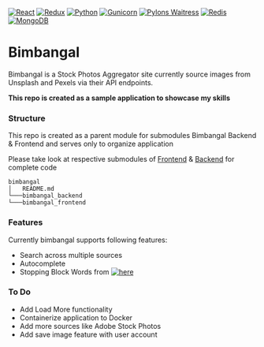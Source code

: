 [![React](https://i.imgur.com/sWgyM7R.png)](https://bimbangal.com) [![Redux](https://i.imgur.com/QLvsnqQ.png)](https://redux.js.org)  [![Python](https://i.imgur.com/6dLrqAk.png)](https://www.python.org/) [![Gunicorn](https://i.imgur.com/JUAy3me.png)](http://gunicorn.org/)                  [![Pylons Waitress](https://i.imgur.com/7CdJSYL.png)](https://docs.pylonsproject.org/projects/waitress/en/latest/)            [![Redis](https://i.imgur.com/WL6ImbT.png)](https://redis.io/)  [![MongoDB](https://i.imgur.com/iglZaGb.png)](https://docs.mongodb.com/manual/administration/install-community/)  


# Bimbangal 

Bimbangal is a Stock Photos Aggregator site currently source images from Unsplash and Pexels via their API endpoints. 

**This repo is created as a sample application to showcase my skills**

### Structure

This repo is created as a parent module for submodules Bimbangal Backend & Frontend and serves only to organize application

Please take look at respective submodules of [Frontend](https://github.com/chocoogirl/bimbangal_frontend) & [Backend](https://github.com/chocoogirl/bimbangal_backend) for complete code

```
bimbangal
│   README.md
└───bimbangal_backend
└───bimbangal_frontend
```

### Features

 Currently bimbangal supports following features:
 - Search across multiple sources
 - Autocomplete
 - Stopping Block Words from [![here]()](https://github.com/LDNOOBW/List-of-Dirty-Naughty-Obscene-and-Otherwise-Bad-Words/blob/master/en)

### To Do
- Add Load More functionality
- Containerize application to Docker
- Add more sources like Adobe Stock Photos
- Add save image feature with user account


